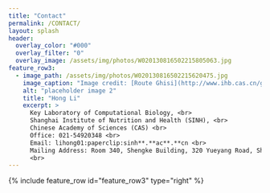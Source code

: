 ```yaml
---
title: "Contact"
permalink: /CONTACT/
layout: splash
header:
  overlay_color: "#000"
  overlay_filter: "0"
  overlay_image: /assets/img/photos/W020130816502215805063.jpg
feature_row3:
  - image_path: /assets/img/photos/W020130816502215620475.jpg
    image_caption: "Image credit: [Route Ghisi](http://www.ihb.cas.cn/gkjj/lsyg/201308/t20130816_3913407.html)"
    alt: "placeholder image 2"
    title: "Hong Li"
    excerpt: >
      Key Laboratory of Computational Biology, <br>
      Shanghai Institute of Nutrition and Health (SINH), <br>
      Chinese Academy of Sciences (CAS) <br>
      Office: 021-54920348 <br>
      Email: lihong01:paperclip:sinh**.**ac**.**cn <br>
      Mailing Address: Room 340, Shengke Building, 320 Yueyang Road, Shanghai, China. <br>
      <br>
---
```


{% include feature_row id="feature_row3" type="right" %}